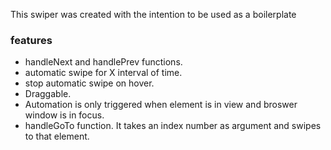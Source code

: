 This swiper was created with the intention to be used as a boilerplate

### features

- handleNext and handlePrev functions. 
- automatic swipe for X interval of time.
- stop automatic swipe on hover.
- Draggable.
- Automation is only triggered when element is in view and broswer window is in focus.
- handleGoTo function. It takes an index number as argument and swipes to that element.